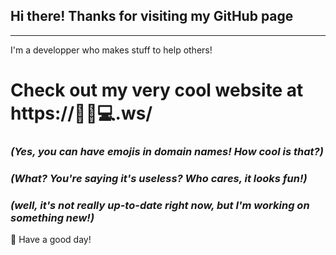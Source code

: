 ## Hi there! Thanks for visiting my GitHub page
---
I'm a developper who makes stuff to help others!

# Check out my very cool website at https://🦊✨💻.ws/
### *(Yes, you can have emojis in domain names! How cool is that?)*
### *(What? You're saying it's useless? Who cares, it looks fun!)*
### *(well, it's not really up-to-date right now, but I'm working on something new!)*

🔆 Have a good day!
